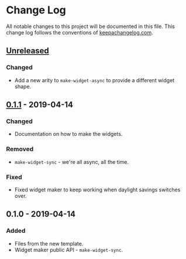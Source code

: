# Change Log
All notable changes to this project will be documented in this file. This change log follows the conventions of [keepachangelog.com](http://keepachangelog.com/).

## [Unreleased]
### Changed
- Add a new arity to `make-widget-async` to provide a different widget shape.

## [0.1.1] - 2019-04-14
### Changed
- Documentation on how to make the widgets.

### Removed
- `make-widget-sync` - we're all async, all the time.

### Fixed
- Fixed widget maker to keep working when daylight savings switches over.

## 0.1.0 - 2019-04-14
### Added
- Files from the new template.
- Widget maker public API - `make-widget-sync`.

[Unreleased]: https://github.com/your-name/simple-docker-clojure/compare/0.1.1...HEAD
[0.1.1]: https://github.com/your-name/simple-docker-clojure/compare/0.1.0...0.1.1
